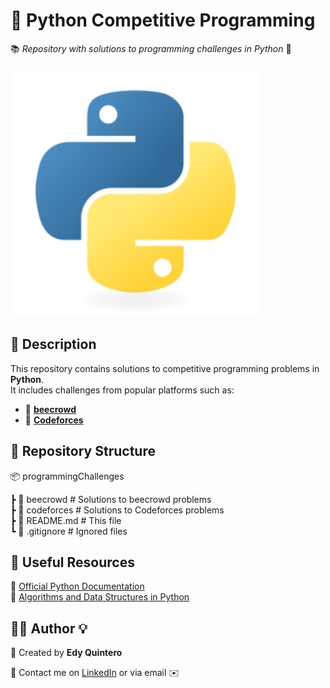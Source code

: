 # 🐍 Python Competitive Programming  

📚 *Repository with solutions to programming challenges in Python* 🚀  

<img src="https://raw.githubusercontent.com/devicons/devicon/master/icons/python/python-original.svg" alt="Python Logo" width="400"/>

## 📌 Description  

This repository contains solutions to competitive programming problems in **Python**.  
It includes challenges from popular platforms such as:  

- 🔷 **[beecrowd](https://www.beecrowd.com.br/)**  
- 🔶 **[Codeforces](https://codeforces.com/)**  

## 📂 Repository Structure  

📦 programmingChallenges

 ┣ 📂 beecrowd       # Solutions to beecrowd problems  
 ┣ 📂 codeforces     # Solutions to Codeforces problems  
 ┣ 📜 README.md      # This file  
 ┗ 📜 .gitignore     # Ignored files  

## 📖 Useful Resources

📌 [Official Python Documentation](https://docs.python.org/3/)  
📌 [Algorithms and Data Structures in Python](https://www.geeksforgeeks.org/python-programming-language/)  

## 👨‍💻 Author 💡
🚀 Created by **Edy Quintero**  

📩 Contact me on [LinkedIn](https://www.linkedin.com/in/edy-alexander-quintero-carmona-6bb5071b2/) or via email ✉️  
